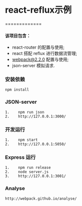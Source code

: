 # react-reflux示例
=============
#### 该项目包含：
  * react-router 的配置与使用;
  * react 搭配 reflux 进行数据流管理;
  * webpack@2.2.0 配置与使用;
  * json-server 模拟请求.

### 安装依赖
    npm install

### JSON-server
    1.    npm run json
    2.    http://127.0.0.1:3000/

### 开发运行
    1.    npm start
    2.    http://127.0.0.1:5050/

### Express 运行
    1.    npm run release
    2.    node server.js
    3.    http://127.0.0.1:3001/

### Analyse
    http://webpack.github.io/analyse/
